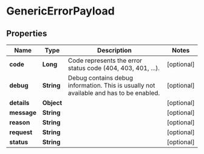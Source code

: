 

# GenericErrorPayload

## Properties

Name | Type | Description | Notes
------------ | ------------- | ------------- | -------------
**code** | **Long** | Code represents the error status code (404, 403, 401, ...). |  [optional]
**debug** | **String** | Debug contains debug information. This is usually not available and has to be enabled. |  [optional]
**details** | **Object** |  |  [optional]
**message** | **String** |  |  [optional]
**reason** | **String** |  |  [optional]
**request** | **String** |  |  [optional]
**status** | **String** |  |  [optional]



